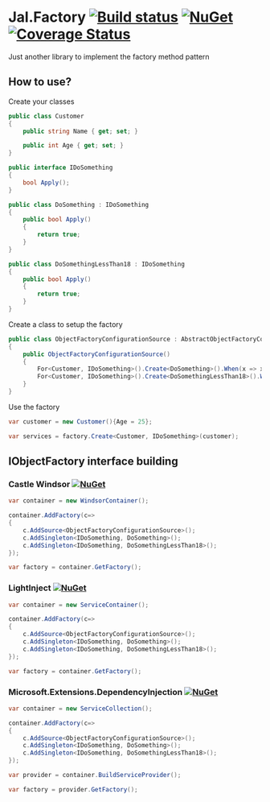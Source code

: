 # Jal.Factory [![Build status](https://ci.appveyor.com/api/projects/status/c63jmwrdr2iussdm?svg=true)](https://ci.appveyor.com/project/raulnq/jal-factory) [![NuGet](https://img.shields.io/nuget/v/Jal.Factory.svg)](https://www.nuget.org/packages/Jal.Factory) [![Coverage Status](https://coveralls.io/repos/github/raulnq/Jal.Factory/badge.svg?branch=master)](https://coveralls.io/github/raulnq/Jal.Factory?branch=master)
Just another library to implement the factory method pattern

## How to use?
Create your classes
```csharp
public class Customer
{
    public string Name { get; set; }

    public int Age { get; set; }
}

public interface IDoSomething
{
    bool Apply();
}

public class DoSomething : IDoSomething
{
    public bool Apply()
    {
        return true;
    }
}

public class DoSomethingLessThan18 : IDoSomething
{
    public bool Apply()
    {
        return true;
    }
}
```
Create a class to setup the factory
```csharp
public class ObjectFactoryConfigurationSource : AbstractObjectFactoryConfigurationSource
{
    public ObjectFactoryConfigurationSource()
    {
        For<Customer, IDoSomething>().Create<DoSomething>().When(x => x.Age >= 18);
        For<Customer, IDoSomething>().Create<DoSomethingLessThan18>().When(x => x.Age < 18);
    }
}
```
Use the factory
```csharp
var customer = new Customer(){Age = 25};

var services = factory.Create<Customer, IDoSomething>(customer);
```

## IObjectFactory interface building

### Castle Windsor [![NuGet](https://img.shields.io/nuget/v/Jal.Factory.Installer.svg)](https://www.nuget.org/packages/Jal.Factory.Installer)

```csharp
var container = new WindsorContainer();

container.AddFactory(c=>
{
    c.AddSource<ObjectFactoryConfigurationSource>();
    c.AddSingleton<IDoSomething, DoSomething>();
    c.AddSingleton<IDoSomething, DoSomethingLessThan18>();
});

var factory = container.GetFactory();
```

### LightInject [![NuGet](https://img.shields.io/nuget/v/Jal.Factory.LightInject.Installer.svg)](https://www.nuget.org/packages/Jal.Factory.LightInject.Installer)

```csharp
var container = new ServiceContainer();

container.AddFactory(c=>
{
    c.AddSource<ObjectFactoryConfigurationSource>();
    c.AddSingleton<IDoSomething, DoSomething>();
    c.AddSingleton<IDoSomething, DoSomethingLessThan18>();
});

var factory = container.GetFactory();
``` 

### Microsoft.Extensions.DependencyInjection [![NuGet](https://img.shields.io/nuget/v/Jal.Factory.Microsoft.Extensions.DependencyInjection.Installer.svg)](https://www.nuget.org/packages/Jal.Factory.Microsoft.Extensions.DependencyInjection.Installer)

```csharp
var container = new ServiceCollection();

container.AddFactory(c=>
{
    c.AddSource<ObjectFactoryConfigurationSource>();
    c.AddSingleton<IDoSomething, DoSomething>();
    c.AddSingleton<IDoSomething, DoSomethingLessThan18>();
});

var provider = container.BuildServiceProvider();

var factory = provider.GetFactory();
``` 